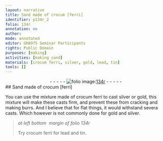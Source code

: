 ```yaml
---
layout: narrative
title: Sand made of crocum [ferri]
identifier: p134r_2
folio: 134r
annotation: no
author:
mode: annotated
editor: GR8975 Seminar Participants
rights: Public Domain
purposes: [making]
activities: [making sand]
materials: [crocum ferri, silver, gold, lead, tin]
tools: []
---
```


 <div class="folio" align="center">- - - - - <a href="http://gallica.bnf.fr/ark:/12148/btv1b10500001g/f273.image" target="_blank"><img src="https://cu-mkp.github.io/GR8975-edition/assets/photo-icon.png" alt="folio image: " style="display:inline-block; margin-bottom:-3px;"/>134r</a> - - - - - </div> 
## Sand made of crocum [ferri]

  <span class="activity"></span> 
 You can use the mixture made of <span class="material">crocum ferri</span> to cast <span class="material">silver</span> or <span class="material">gold</span>, this mixture will make these casts firm, and prevent these from cracking and making burrs. And I believe that for flat things, it would withstand severa casts. Which however is not commonly done for <span class="material">gold</span> and <span class="material">silver</span>. 
 
> *at left bottom  margin of folio 134r*
> 
>  Try <span class="material">crocum ferri</span> for <span class="material">lead</span> and <span class="material">tin</span>. 
 